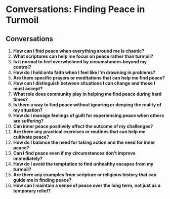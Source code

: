 # Conversations: Finding Peace in Turmoil

## Conversations

1. **How can I find peace when everything around me is chaotic?**
2. **What scriptures can help me focus on peace rather than turmoil?**
3. **Is it normal to feel overwhelmed by circumstances beyond my control?**
4. **How do I hold onto faith when I feel like I'm drowning in problems?**
5. **Are there specific prayers or meditations that can help me find peace?**
6. **How can I distinguish between situations I can change and those I must accept?**
7. **What role does community play in helping me find peace during hard times?**
8. **Is there a way to find peace without ignoring or denying the reality of my situation?**
9. **How do I manage feelings of guilt for experiencing peace when others are suffering?**
10. **Can inner peace positively affect the outcome of my challenges?**
11. **Are there any practical exercises or routines that can help me cultivate peace?**
12. **How do I balance the need for taking action and the need for inner peace?**
13. **Can I find peace even if my circumstances don't improve immediately?**
14. **How do I avoid the temptation to find unhealthy escapes from my turmoil?**
15. **Are there any examples from scripture or religious history that can guide me in finding peace?**
16. **How can I maintain a sense of peace over the long term, not just as a temporary relief?**
